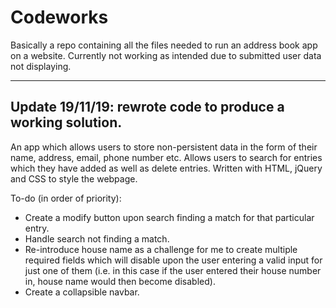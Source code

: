 # Codeworks

Basically a repo containing all the files needed to run an address book app on a website. Currently not working as intended due to submitted user data not displaying. 

-------------
Update 19/11/19: rewrote code to produce a working solution.
-------------

An app which allows users to store non-persistent data in the form of their name, address, email, phone number etc. Allows users to search for entries which they have added as well as delete entries. Written with HTML, jQuery and CSS to style the webpage. 

To-do (in order of priority): 
- Create a modify button upon search finding a match for that particular entry.
- Handle search not finding a match.
- Re-introduce house name as a challenge for me to create multiple required fields which will disable upon the user entering a valid input for just one of them (i.e. in this case if the user entered their house number in, house name would then become disabled). 
- Create a collapsible navbar. 
